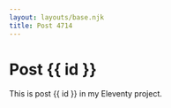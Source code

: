 ```yaml
---
layout: layouts/base.njk
title: Post 4714
---
```


# Post {{ id }}

This is post {{ id }} in my Eleventy project.
